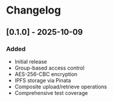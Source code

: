    # Changelog
   
   ## [0.1.0] - 2025-10-09
   
   ### Added
   - Initial release
   - Group-based access control
   - AES-256-CBC encryption
   - IPFS storage via Pinata
   - Composite upload/retrieve operations
   - Comprehensive test coverage